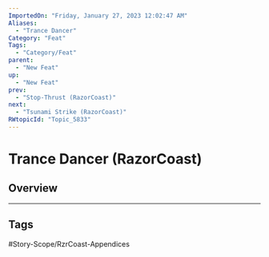 ```yaml
---
ImportedOn: "Friday, January 27, 2023 12:02:47 AM"
Aliases:
  - "Trance Dancer"
Category: "Feat"
Tags:
  - "Category/Feat"
parent:
  - "New Feat"
up:
  - "New Feat"
prev:
  - "Stop-Thrust (RazorCoast)"
next:
  - "Tsunami Strike (RazorCoast)"
RWtopicId: "Topic_5833"
---
```

# Trance Dancer (RazorCoast)
## Overview

---
## Tags
#Story-Scope/RzrCoast-Appendices

